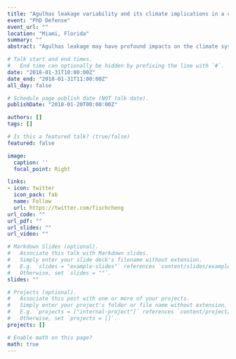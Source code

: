 ```yaml
---
title: "Agulhas leakage variability and its climate implications in a coupled system"
event: "PhD Defense"
event_url: ""
location: "Miami, Florida"
summary: ""
abstract: "Agulhas leakage may have profound impacts on the climate system, by importing heat and salt anomalies from the Indian Ocean into the Atlantic and affecting the stability of the meridional overturning circulation. Furthermore, SST anomalies associated with leakage may influence terrestrial climate through air-sea coupling. Here, for the first time, we use an ocean-eddy-resolving (1/10 degree) global climate model (Community Climate System Model version 4.0, CCSM4), to investigate agulhas leakage variability and its impacts in a fully coupled framework. We devise a strategy to quantify Agulhas leakage by applying a Lagrangian particle tracking approach in daily-mean velocity fields archived every five days (pentads). Our eddy-resolving simulation is able to form an agulhas retroflection and constrain a realistic mean leakage of 11.2 Sv, compared to 43 Sv in the 1 degree CCSM. We find that more than 50% of leakage transport occurs outside eddies, and that standard monthly coupled model output is sufficient to capture nearly 80% of leakage variability on seasonal and longer time scales when compared to using pentads. These results lead us to hypothesize that interannual leakage variability is predominantly constrained by the large-scale circulation, despite the prevalence of Agulhas rings and other eddy structures. To test this hypothesis, we separate the large-scale and eddy velocity fields using a spatial smoother and, while keeping the large-scale fields' temporal order, we shuffle or shift the eddy fields to generate three modified total velocity fields. The resulting leakage time series have strong coherence at periods longer than 1000 days and significant correlations (0.62 < ρ < 0.69) at interannual time scales, suggesting that the large-scale circulation can explain up to 50% of the variance of Agulhas leakage. Investigating linkages to this variability, we find that leakage is associated with meridional shifts of the zonal wind stress, resembling the pattern of the Southern Annular Mode. Furthermore, high leakage periods are associated with locally increasing SST and surface heat fluxes over the retroflection region and reduced precipitation over the east of southern Africa. In terms of climate change since the 1960s, in contrast to the pronounced upward trend of Agulhas leakage suggested by previous studies using ocean hindcasts, we find no significant trend in our simulation. This may be due to a smaller-than-observed trend in the SAM or to cold biases in the southern hemisphere found in our model. More investigation is needed before we could attribute this finding to the presence of coupled physics in our model."

# Talk start and end times.
#   End time can optionally be hidden by prefixing the line with `#`.
date: "2018-01-31T10:00:00Z"
date_end: "2018-01-31T11:00:00Z"
all_day: false

# Schedule page publish date (NOT talk date).
publishDate: "2018-01-20T00:00:00Z"

authors: []
tags: []

# Is this a featured talk? (true/false)
featured: false

image:
  caption: ''
  focal_point: Right

links:
- icon: twitter
  icon_pack: fab
  name: Follow
  url: https://twitter.com/fischcheng
url_code: ""
url_pdf: ""
url_slides: ""
url_video: ""

# Markdown Slides (optional).
#   Associate this talk with Markdown slides.
#   Simply enter your slide deck's filename without extension.
#   E.g. `slides = "example-slides"` references `content/slides/example-slides.md`.
#   Otherwise, set `slides = ""`.
slides: ""

# Projects (optional).
#   Associate this post with one or more of your projects.
#   Simply enter your project's folder or file name without extension.
#   E.g. `projects = ["internal-project"]` references `content/project/deep-learning/index.md`.
#   Otherwise, set `projects = []`.
projects: []

# Enable math on this page?
math: true
---
```

